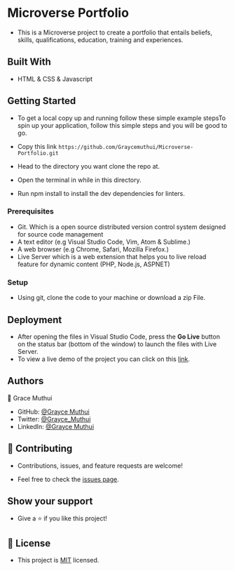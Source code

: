 # Microverse Portfolio

- This is a Microverse project to create a portfolio that entails beliefs, skills, qualifications, education, training and experiences.

## Built With

- HTML & CSS & Javascript

## Getting Started

- To get a local copy up and running follow these simple example stepsTo spin up your application, follow this simple steps and you will be good to go.

- Copy this link `https://github.com/Graycemuthui/Microverse-Portfolio.git`
- Head to the directory you want clone the repo at.
- Open the terminal in while in this directory.
- Run npm install to install the dev dependencies for linters.

### Prerequisites

- Git. Which is a open source distributed version control system designed for source code management
- A text editor (e.g Visual Studio Code, Vim, Atom & Sublime.)
- A web browser (e.g Chrome, Safari, Mozilla Firefox.)
- Live Server which is a web extension that helps you to live reload feature for dynamic content (PHP, Node.js, ASPNET)

### Setup

- Using git, clone the code to your machine or download a zip File.

## Deployment

- After opening the files in Visual Studio Code, press the **Go Live** button on the status bar (bottom of the window) to launch the files with Live Server.
- To view a live demo of the project you can click on this [link](https://graycemuthui.github.io/Microverse-Portfolio/).

## Authors

👤 Grace Muthui

- GitHub: [@Grayce Muthui](https://github.com/Graycemuthui)
- Twitter: [@Grayce_Muthui](https://twitter.com/Grayce_Muthui)
- LinkedIn: [@Grayce Muthui](http://www.linkedin.com/in/grayce-muthui-a17294226)

## 🤝 Contributing

- Contributions, issues, and feature requests are welcome!

- Feel free to check the [issues page](../../issues/).

## Show your support

- Give a ⭐️ if you like this project!

## 📝 License

- This project is [MIT](./MIT.md) licensed.
